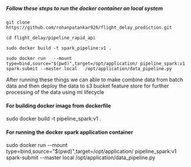 ##### Follow these steps to run the docker container on local system
```
git clone https://github.com/rohanpatankar926/flight_delay_prediction.git

cd flight_delay/pipeline_rapid_api

sudo docker build -t spark_pipeline:v1 .

sudo docker run   --mount type=bind,source="$(pwd)",target=/opt/application/ pipeline_spark:v1   spark-submit --master local   /opt/application/data_pipeline.py

```

After running these things we can able to make combine data from batch data and then deploy the data to s3 bucket feature store for further processing of the data using ml lifecycle


#### For building docker image from dockerfile
sudo docker build -t pipeline_spark:v1 .

#### For running the docker spark application container 
sudo docker run   --mount type=bind,source="$(pwd)",target=/opt/application/ pipeline_spark:v1   spark-submit --master local   /opt/application/data_pipeline.py






